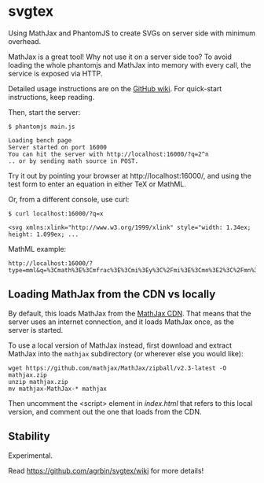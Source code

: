svgtex
======

Using MathJax and PhantomJS to create SVGs on server side with minimum overhead.

MathJax is a great tool! Why not use it on a server side too?  To avoid loading the whole
phantomjs and MathJax into memory with every call, the service is exposed via HTTP.

Detailed usage instructions are on the [GitHub wiki](https://github.com/agrbin/svgtex/wiki).
For quick-start instructions, keep reading.


Then, start the server:

```
$ phantomjs main.js

Loading bench page
Server started on port 16000
You can hit the server with http://localhost:16000/?q=2^n
.. or by sending math source in POST.
```

Try it out by pointing your browser at http://localhost:16000/, and using the test form
to enter an equation in either TeX or MathML.

Or, from a different console, use curl:

```
$ curl localhost:16000/?q=x

<svg xmlns:xlink="http://www.w3.org/1999/xlink" style="width: 1.34ex; height: 1.099ex; ...
```

MathML example:

```
http://localhost:16000/?type=mml&q=%3Cmath%3E%3Cmfrac%3E%3Cmi%3Ey%3C%2Fmi%3E%3Cmn%3E2%3C%2Fmn%3E%3C%2Fmfrac%3E%3C%2Fmath%3E
```


Loading MathJax from the CDN vs locally
---------------------------------------

By default, this loads MathJax from the [MathJax
CDN](http://cdn.mathjax.org/mathjax/latest/MathJax.js?config=TeX-AMS-MML_SVG).
That means that the server uses an internet connection, and it loads MathJax
once, as the server is started.

To use a local version of MathJax instead, first download and extract MathJax
into the `mathjax` subdirectory (or wherever else you would like):

```
wget https://github.com/mathjax/MathJax/zipball/v2.3-latest -O mathjax.zip
unzip mathjax.zip
mv mathjax-MathJax-* mathjax
```

Then uncomment the \<script> element in *index.html* that refers to this local version,
and comment out the one that loads from the CDN.


Stability
---------

Experimental.

Read https://github.com/agrbin/svgtex/wiki for more details!

